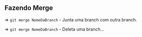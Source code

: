 
## Fazendo Merge

=> `git merge NomeDaBranch` - Junta uma branch com outra branch.

=> `git merge NomeDaBranch` - Deleta uma branch...